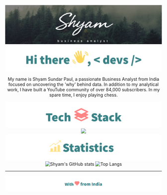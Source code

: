 <div align="center">
<img src="img/hero_banner.svg">

<!--About me: start-->
<img src="img/hi_there.png">

<p>My name is Shyam Sundar Paul, a passionate Business Analyst from India focused on uncovering the 'why' behind data. In addition to my analytical work, I have built a YouTube community of over 84,000 subscribers. In my spare time, I enjoy playing chess.</p>

<!--About me: end-->

<!--Tech stack: start-->

<img src="img/tech_stack.png">

<img src="https://skillicons.dev/icons?i=python,vscode,mysql,postgres,r,git,github,ps,java,html,css,js" />

<!--Tech stack: end-->

<!--Statistics: start-->

<img src="img/statistics.png">

  <img alt="Shyam's GitHub stats" width="406" src="https://github-readme-stats.vercel.app/api?username=Shyam2143&custom_title=Github+Stats&bg_color=00000000&hide_border=true&show_icons=true&text_color=667799&title_color=388286&icon_color=388286">
  <img alt="Top Langs" width="350" src="https://github-readme-stats.vercel.app/api/top-langs/?username=Shyam2143&layout=compact&hide_border=true&bg_color=00000000&text_color=667799&custom_title=Top+Languages&title_color=388286">

<!--Statistics: end-->

<!--Footer: start-->
<div align="center">

---

<img src="img/with_love.png">
</div>

